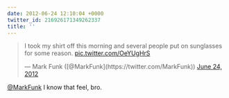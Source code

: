 ```yaml
---
date: 2012-06-24 12:10:04 +0000
twitter_id: 216926171349262337
title: ''
---
```


<blockquote class="twitter-tweet"><p lang="en" dir="ltr">I took my shirt off this morning and several people put on sunglasses for some reason. <a href="http://t.co/OeYUgHrS">pic.twitter.com/OeYUgHrS</a></p>&mdash; Mark Funk ([@MarkFunk](https://twitter.com/MarkFunk)) <a href="https://twitter.com/MarkFunk/status/216924111849521153?ref_src=twsrc%5Etfw">June 24, 2012</a></blockquote>
<script async src="https://platform.twitter.com/widgets.js" charset="utf-8"></script>

[@MarkFunk](https://twitter.com/MarkFunk) I know that feel, bro.
